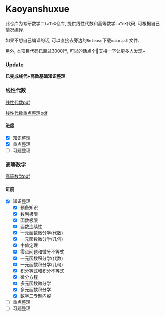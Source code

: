 # Kaoyanshuxue
此仓库为考研数学二`LaTeX`仓库, 提供线性代数和高等数学`LaTeX`代码, 可根据自己情况编译.

如果不想自己编译的话, 可以直接去旁边的`Release`下载`main.pdf`文件.

另外, 本项目代码已超过3000行, 可以的话点个🌟支持一下让更多人发现~

### Update

**已完成线代+高数基础知识整理**

### 线性代数
[线性代数pdf](线性代数/out/main.pdf)

[线性代数重点整理pdf](线性代数/重点/out/main.pdf)

#### 进度
- [x] 知识整理
- [x] 重点整理
- [ ] 习题整理

### 高等数学
[高等数学pdf](高等数学/out/main.pdf)

#### 进度
- [x] 知识整理
  - [x] 预备知识
  - [x] 数列极限
  - [x] 函数极限
  - [x] 函数连续性
  - [x] 一元函数微分学(代数)
  - [x] 一元函数微分学(几何)
  - [x] 中值定理
  - [x] 零点问题和微分不等式
  - [x] 一元函数积分学(代数)
  - [x] 一元函数积分学(几何)
  - [x] 积分等式和积分不等式
  - [x] 微分方程
  - [x] 多元函数微分学
  - [x] 多元函数积分学
  - [x] 数学二专题内容
- [ ] 重点整理
- [ ] 习题整理

